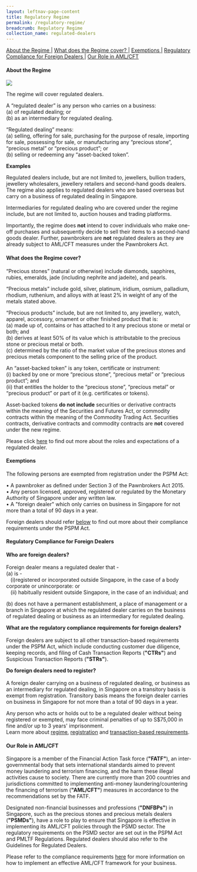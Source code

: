 ```yaml
---
layout: leftnav-page-content
title: Regulatory Regime
permalink: /regulatory-regime/
breadcrumb: Regulatory Regime
collection_name: regulated-dealers
---
```


<a href="#About the Regime">About the Regime </a> | <a href="#What does the Regime cover?">What does the Regime cover? </a> | <a href="#Exemptions">Exemptions </a> | <a href="#Regulatory Compliance for Foreign Dealers">Regulatory Compliance for Foreign Dealers </a> | <a href="#Our Role in AML/CFT">Our Role in AML/CFT </a>

#### <a id="About the Regime"></a> About the Regime

<a href="/images/Money%20Laundering%20%26%20Terrorism%20Financing%20Risks%20in%20the%20Precious%20Stones%20and%20Precious%20Metals%20Dealers%20Sector.pdf"><img src="/images/Money%20Laundering%20%26%20Terrorism%20Financing%20Risks%20in%20the%20Precious%20Stones%20and%20Precious%20Metals%20Dealers%20Sector.jpg"></a>

The regime will cover regulated dealers.

A “regulated dealer” is any person who carries on a business:<br>
(a)	of regulated dealing; or <br>
(b)	as an intermediary for regulated dealing.

“Regulated dealing” means: <br>
(a)	selling, offering for sale, purchasing for the purpose of resale, importing for sale, possessing for sale, or manufacturing any “precious stone”, “precious metal” or “precious product”; or <br>
(b)	selling or redeeming any “asset-backed token”. 

**Examples**

Regulated dealers include, but are not limited to, jewellers, bullion traders, jewellery wholesalers, jewellery retailers and second-hand goods dealers. The regime also applies to regulated dealers who are based overseas but carry on a business of regulated dealing in Singapore.

Intermediaries for regulated dealing who are covered under the regime include, but are not limited to, auction houses and trading platforms.

Importantly, the regime does **not** intend to cover individuals who make one-off purchases and subsequently decide to sell their items to a second-hand goods dealer. Further, pawnbrokers are **not** regulated dealers as they are already subject to AML/CFT measures under the Pawnbrokers Act.

#### <a id="What does the Regime cover?"></a> What does the Regime cover?

“Precious stones” (natural or otherwise) include diamonds, sapphires, rubies, emeralds, jade (including nephrite and jadeite), and pearls.

“Precious metals” include gold, silver, platinum, iridium, osmium, palladium, rhodium, ruthenium, and alloys with at least 2% in weight of any of the metals stated above.

“Precious products” include, but are not limited to, any jewellery, watch, apparel, accessory, ornament or other finished product that is: <br>
(a) made up of, contains or has attached to it any precious stone or metal or both; and<br>
(b) derives at least 50% of its value which is attributable to the precious stone or precious metal or both. <br>
(c) determined by the ratio of the market value of the precious stones and precious metals component to the selling price of the product.

An “asset-backed token” is any token, certificate or instrument: <br>
(i) backed by one or more “precious stone”, “precious metal” or “precious product”; and <br>
(ii) that entitles the holder to the “precious stone”, “precious metal” or “precious product” or part of it (e.g. certificates or tokens).

Asset-backed tokens **do not include** securities or derivative contracts within the meaning of the Securities and Futures Act, or commodity contracts within the meaning of the Commodity Trading Act. Securities contracts, derivative contracts and commodity contracts are **not** covered under the new regime.

Please click [here](/entity-based-requirements) to find out more about the roles and expectations of a regulated dealer.

#### <a id="Exemptions"></a> Exemptions

The following persons are exempted from registration under the PSPM Act:

• A pawnbroker as defined under Section 3 of the Pawnbrokers Act 2015.<br> 
• Any person licensed, approved, registered or regulated by the Monetary Authority of Singapore under any written law.<br> 
• A "foreign dealer" which only carries on business in Singapore for not more than a total of 90 days in a year.

Foreign dealers should refer <a href="#Regulatory Compliance for Foreign Dealers">below</a> to find out more about their compliance requirements under the PSPM Act.

#### <a id="Regulatory Compliance for Foreign Dealers"></a> Regulatory Compliance for Foreign Dealers

**Who are foreign dealers?** <br><br>
Foreign dealer means a regulated dealer that -<br>
(a) is -<br>
&nbsp;&nbsp;&nbsp;(i)registered or incorporated outside Singapore, in the case of a body corporate or unincorporate: or<br>
&nbsp;&nbsp;&nbsp;(ii) habitually resident outside Singapore, in the case of an individual; and
   
(b) does not have a permanent establishment, a place of management or a branch in Singapore at which the regulated dealer carries on the business of regulated dealing or business as an intermediary for regulated dealing.

**What are the regulatory compliance requirements for foreign dealers?** <br><br>
Foreign dealers are subject to all other transaction-based requirements under the PSPM Act, which include conducting customer due diligence, keeping records, and filing of Cash Transaction Reports (**"CTRs"**) and Suspicious Transaction Reports (**"STRs"**).  

**Do foreign dealers need to register?** <br><br>
A foreign dealer carrying on a business of regulated dealing, or business as an intermediary for regulated dealing, in Singapore on a transitory basis is exempt from registration. Transitory basis means the foreign dealer carries on business in Singapore for not more than a total of 90 days in a year.

Any person who acts or holds out to be a regulated dealer without being registered or exempted, may face criminal penalties of up to S$75,000 in fine and/or up to 3 years' imprisonment.<br>
Learn more about [regime](/regulatory-regime/), [registration](/registration/) and [transaction-based requirements](/transaction-based-requirements/).

#### <a id="Our Role in AML/CFT"></a> Our Role in AML/CFT 

Singapore is a member of the Financial Action Task force (**"FATF"**), an inter-governmental body that sets international standards aimed to prevent money laundering and terrorism financing, and the harm these illegal activities cause to society. There are currently more than 200 countries and jurisdictions committed to implementing anti-money laundering/countering the financing of terrorism (**"AML/CFT"**) measures in accordance to the recommendations set by the FATF.

Designated non-financial businesses and professions (**"DNFBPs"**) in Singapore, such as the precious stones and precious metals dealers (**"PSMDs"**), have a role to play to ensure that Singapore is effective in implementing its AML/CFT policies through the PSMD sector. The regulatory requirements on the PSMD sector are set out in the PSPM Act and PMLTF Regulations. Regulated dealers should also refer to the Guidelines for Regulated Dealers.

Please refer to the compliance requirements [here](/entity-based-requirements/) for more information on how to implement an effective AML/CFT framework for your business.

